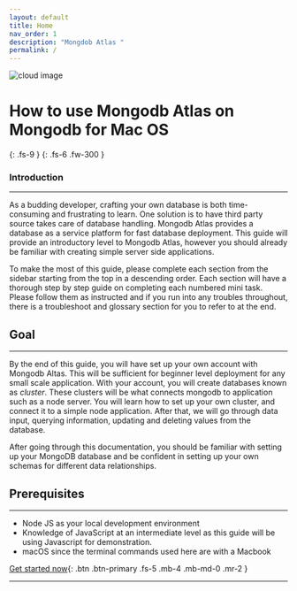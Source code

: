 ```yaml
---
layout: default
title: Home
nav_order: 1
description: "Mongdob Atlas "
permalink: /
---
```


![cloud image](https://media.istockphoto.com/photos/cloud-computing-and-network-security-technology-concept-picture-id846400236?k=6&m=846400236&s=612x612&w=0&h=GxYt_G5mJN0hCrAmaRuDQo7Z3O0c7DOVt5fsD_SkdeQ=)
# **How to use Mongodb Atlas on Mongodb for Mac OS**
{: .fs-9 }
{: .fs-6 .fw-300 }


### Introduction 

----

As a budding developer, crafting your own database is both time-consuming and frustrating to learn. One solution is to have third party source takes care of database handling. Mongodb Atlas provides a database as a service platform for fast database deployment. This guide will provide an introductory level to Mongodb Atlas, however you should already be familiar with creating simple server side applications. 

To make the most of this guide, please complete each section from the sidebar starting from the top in a descending order. Each section will have a thorough step by step guide on completing each numbered mini task. Please follow them as instructed and if you run into any troubles throughout, there is a troubleshoot and glossary section for you to refer to at the end. 

## Goal 

----

By the end of this guide, you will have set up your own account with Mongodb Altas. This will be sufficient for beginner level deployment for any small scale application.  With your account, you will create databases known as _cluster_. These clusters will be what connects mongodb to application such as a node server. You will learn how to set up your own cluster, and connect it to a simple node application. After that, we will go through data input, querying information, updating and deleting values from the database.

After going through this documentation, you should be familiar with setting up your MongoDB database and be confident in setting up your own schemas for different data relationships. 


## Prerequisites

----

* Node JS as your local development environment
* Knowledge of JavaScript at an intermediate level as this guide will be using Javascript for demonstration. 
* macOS since the terminal commands used here are with a Macbook



[Get started now](docs/setting.md){: .btn .btn-primary .fs-5 .mb-4 .mb-md-0 .mr-2 }

---


